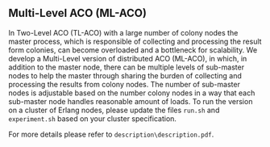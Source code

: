 Multi-Level ACO (ML-ACO)
----------------------------
In Two-Level ACO (TL-ACO) with a large number of colony nodes the master process, which is responsible of collecting and processing the result form colonies, can become overloaded and a bottleneck for scalability. We develop a Multi-Level version of distributed ACO (ML-ACO), in which, in addition to the master node, there can be multiple levels of sub-master nodes to help the master through sharing the burden of collecting and processing the results from colony nodes. The number of sub-master nodes is adjustable based on the number colony nodes in a way that each sub-master node handles reasonable amount of loads. 
To run the version on a cluster of Erlang nodes, please update the files `run.sh` and `experiment.sh` based on your cluster specification.

For more details please refer to `description\description.pdf`.
